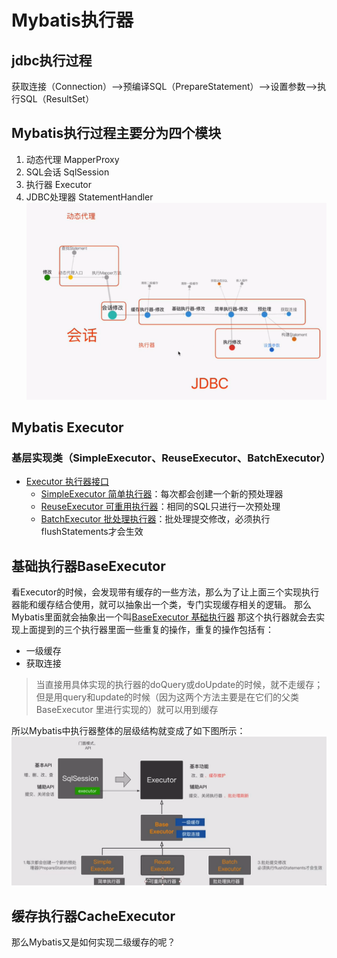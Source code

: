 # Mybatis执行器
## jdbc执行过程
获取连接（Connection）——>预编译SQL（PrepareStatement）——>设置参数——>执行SQL（ResultSet）
## Mybatis执行过程主要分为四个模块
1. 动态代理 MapperProxy
2. SQL会话 SqlSession
3. 执行器 Executor
4. JDBC处理器 StatementHandler
![Mybatis执行过程](../img/20210510212731.png)

## Mybatis Executor
### 基层实现类（SimpleExecutor、ReuseExecutor、BatchExecutor）
- [Executor 执行器接口](../src/main/java/org/apache/ibatis/executor/Executor.java)
    - [SimpleExecutor 简单执行器](../src/main/java/org/apache/ibatis/executor/SimpleExecutor.java)：每次都会创建一个新的预处理器
    - [ReuseExecutor 可重用执行器](../src/main/java/org/apache/ibatis/executor/ReuseExecutor.java)：相同的SQL只进行一次预处理
    - [BatchExecutor 批处理执行器](../src/main/java/org/apache/ibatis/executor/BatchExecutor.java)：批处理提交修改，必须执行flushStatements才会生效

## 基础执行器BaseExecutor
看Executor的时候，会发现带有缓存的一些方法，那么为了让上面三个实现执行器能和缓存结合使用，就可以抽象出一个类，专门实现缓存相关的逻辑。
那么Mybatis里面就会抽象出一个叫[BaseExecutor 基础执行器](../src/main/java/org/apache/ibatis/executor/BaseExecutor.java)
那这个执行器就会去实现上面提到的三个执行器里面一些重复的操作，重复的操作包括有：
- 一级缓存
- 获取连接
> 当直接用具体实现的执行器的doQuery或doUpdate的时候，就不走缓存；但是用query和update的时候（因为这两个方法主要是在它们的父类BaseExecutor
>里进行实现的）就可以用到缓存

所以Mybatis中执行器整体的层级结构就变成了如下图所示：
 ![Mybatis执行器层级结构图](../img/20210511214721.png)

## 缓存执行器CacheExecutor
那么Mybatis又是如何实现二级缓存的呢？
 
 